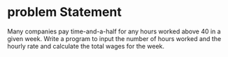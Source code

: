 # problem Statement 
Many companies pay time-and-a-half for any hours worked above 40 in a given week.
Write a program to input the number of hours worked and the hourly rate and calculate the total wages for the week. 
